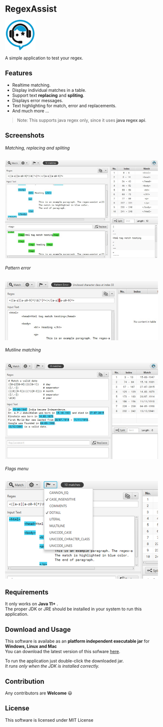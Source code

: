 # RegexAssist
<img src="Icon.png" width="100" height="100">

A simple application to test your regex.

## Features 
- Realtime matching.
- Display individual matches in a table.
- Support text **replacing** and **spliting**.
- Displays error messages.
- Text highlighting for  match, error and replacements.
- And much more ...  

>Note: This supports java regex only, since it uses **java regex api**.  

## Screenshots

###### Matching, replacing and spliting
![match_replacement_split](https://github.com/logesh0304/RegexAssist/blob/master/screenshots/match_replacement_split.jpg)  


###### Pattern error
![match_error](https://github.com/logesh0304/RegexAssist/blob/master/screenshots/match_error.jpg)  


###### Mutiline matching
![date_matching](https://github.com/logesh0304/RegexAssist/blob/master/screenshots/date_matching.jpg)  


###### Flags menu
![flags_menu](https://github.com/logesh0304/RegexAssist/blob/master/screenshots/flags_menu.png)  


## Requirements
It only works on **Java 11+** .    
The proper JDK or JRE should be installed in your system to run this application.

## Download and Usage  
This software is availabe as an **platform independent executable jar** for **Windows, Linux and Mac**  
You can download the latest version of this sofware [here](https://github.com/logesh0304/RegexAssist/releases/latest).  

To run the application just double-click the downloaded jar.  
*It runs only when the JDK is installed correctly.*

## Contribution
Any contributors are **Welcome** :smiley:

## License
This software is licensed under MIT License
